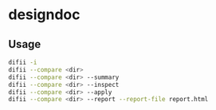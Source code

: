 # designdoc
## Usage
```bash
difii -i
difii --compare <dir>
difii --compare <dir> --summary
difii --compare <dir> --inspect
difii --compare <dir> --apply
difii --compare <dir> --report --report-file report.html
```
